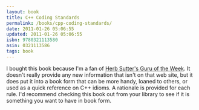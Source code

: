 ```yaml
---
layout: book
title: C++ Coding Standards
permalink: /books/cpp-coding-standards/
date: 2011-01-26 05:06:55
updated: 2011-01-26 05:06:55
isbn: 9780321113580
asin: 0321113586
tags: book
---
```

I bought this book because I'm a fan of <a href="http://www.gotw.ca/gotw/">Herb
Sutter's Guru of the Week</a>. It doesn't really provide any new information
that isn't on that web site, but it does put it into a book form that can be
more handy, loaned to others, or used as a quick reference on C++ idioms. A
rationale is provided for each rule. I'd recommend checking this book out from
your library to see if it is something you want to have in book form.
